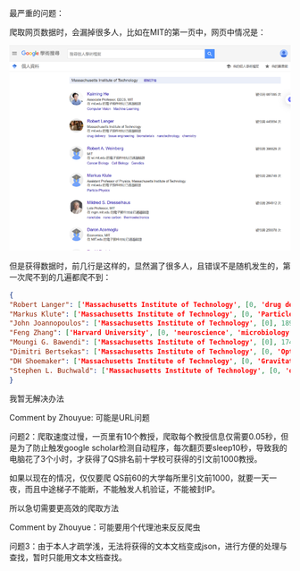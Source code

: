最严重的问题：

爬取网页数据时，会漏掉很多人，比如在MIT的第一页中，网页中情况是：

![image-20250407005640805](./assets/image-20250407005640805.png)

但是获得数据时，前几行是这样的，显然漏了很多人，且错误不是随机发生的，第一次爬不到的几遍都爬不到：

```json
{
"Robert Langer": ['Massachusetts Institute of Technology', [0, 'drug delivery', 'tissue engineering', 'biomaterials', 'nanotechnology', 'chemistry'], 445798],
"Markus Klute": ['Massachusetts Institute of Technology', [0, 'Particle Physics'], 286686],
"John Joannopoulos": ['Massachusetts Institute of Technology', [0], 189379],
"Feng Zhang": ['Harvard University', [0, 'neuroscience', 'microbiology', 'optogenetics', 'genome engineering'], 182053],
"Moungi G. Bawendi": ['Massachusetts Institute of Technology', [0], 174134],
"Dimitri Bertsekas": ['Massachusetts Institute of Technology', [0, 'Optimization and Control', 'Large-Scale Computation'], 139511],
"DH Shoemaker": ['Massachusetts Institute of Technology', [0, 'Gravitational Wave detection'], 138068],
"Stephen L. Buchwald": ['Massachusetts Institute of Technology', [0, 'organic synthesis', 'organometallic chemistry', 'catalysis', 'asymmetric catalysis', 'flow chemistry'], 136337],
}
```

我暂无解决办法

Comment by Zhouyue: 可能是URL问题



问题2：爬取速度过慢，一页里有10个教授，爬取每个教授信息仅需要0.05秒，但是为了防止触发google scholar检测自动程序，每次翻页要sleep10秒，导致我的电脑花了3个小时，才获得了QS排名前十学校可获得的引文前1000教授。

如果以现在的情况，仅仅要爬 QS前60的大学每所里引文前1000，就要一天一夜，而且中途梯子不能断，不能触发人机验证，不能被封IP。

所以急切需要更高效的爬取方法

 

Comment by Zhouyue：可能要用个代理池来反反爬虫



问题3：由于本人才疏学浅，无法将获得的文本文档变成json，进行方便的处理与查找，暂时只能用文本文档查找。

